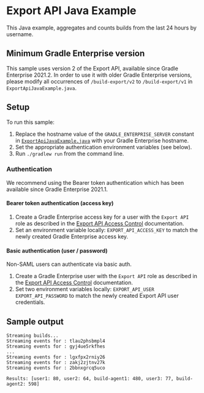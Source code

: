 # Export API Java Example

This Java example, aggregates and counts builds from the last 24 hours by username.

## Minimum Gradle Enterprise version

This sample uses version 2 of the Export API, available since Gradle Enterprise 2021.2.
In order to use it with older Gradle Enterprise versions, please modify all occurrences of `/build-export/v2` to `/build-export/v1` in `ExportApiJavaExample.java`.

## Setup

To run this sample:

1. Replace the hostname value of the `GRADLE_ENTERPRISE_SERVER` constant in [`ExportApiJavaExample.java`][ExportApiJavaExample] with your Gradle Enterprise hostname.
3. Set the appropriate authentication environment variables (see below).
2. Run `./gradlew run` from the command line.

### Authentication

We recommend using the Bearer token authentication which has been available since Gradle Enterprise 2021.1.

#### Bearer token authentication (access key)

1. Create a Gradle Enterprise access key for a user with the `Export API` role as described in the [Export API Access Control] documentation.
2. Set an environment variable locally: `EXPORT_API_ACCESS_KEY` to match the newly created Gradle Enterprise access key.

#### Basic authentication (user / password)

Non-SAML users can authenticate via basic auth.

1. Create a Gradle Enterprise user with the `Export API` role as described in the [Export API Access Control] documentation.
2. Set two environment variables locally: `EXPORT_API_USER` `EXPORT_API_PASSWORD` to match the newly created Export API user credentials.

## Sample output
```
Streaming builds...
Streaming events for : tlau2phsbmpl4
Streaming events for : gyj4ue5rkfhes
...
Streaming events for : lgxfpx2rniy26
Streaming events for : zakj2zjtnv27k
Streaming events for : 2bbnxgrcq5uco

Results: [user1: 80, user2: 64, build-agent1: 480, user3: 77, build-agent2: 598]
```

[ExportApiJavaExample]: src/main/java/com/gradle/enterprise/export/ExportApiJavaExample.java
[Export API Access Control]: https://docs.gradle.com/enterprise/export-api/#access_control

